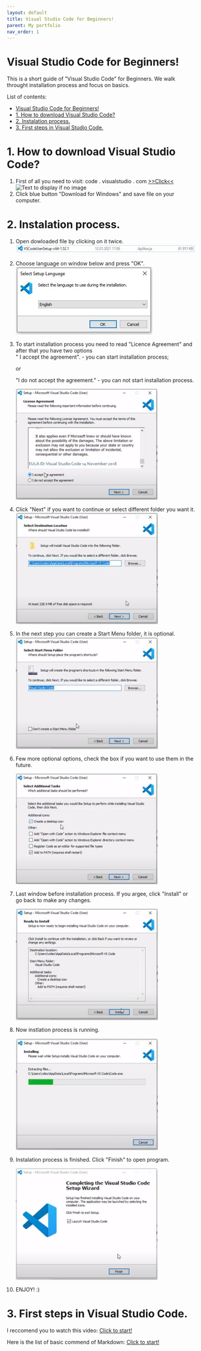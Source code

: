```yaml
---
layout: default
title: Visual Studio Code for Beginners!
parent: My portfolio
nav_order: 1
---
```


# Visual Studio Code for Beginners!

This is a short guide of "Visual Studio Code" for Beginners. We walk throught installation process and focus on basics.

List of contents:

- [Visual Studio Code for Beginners!](#visual-studio-code-for-beginners)
- [1. How to download Visual Studio Code?](#1-how-to-download-visual-studio-code)
- [2. Instalation process.](#2-instalation-process)
- [3. First steps in Visual Studio Code.](#3-first-steps-in-visual-studio-code)




# 1. How to download Visual Studio Code?

1. First of all you need to visit: code . visualstudio . com [>>Click<<](https://code.visualstudio.com/) 
     ![Text to display if no image](/assets/im)
2. Click blue button "Download for Windows" and save file on your computer.
# 2. Instalation process.
1. Open dowloaded file by clicking on it twice.
     ![Text to display if no image](/assets/images/2.VSC-install.jpg)
2. Choose language on window below and press "OK".
   ![Text to display if no image](/assets/images/3.VSC-install.jpg)
3. To start installation process you need to read "Licence Agreement" and after that you have two options  
   " I accept the agreement".  - you can start installation process;

   or

   "I do not accept the agreement." -  you can not start installation process.

    ![Text to display if no image](/assets/images/4.VSC-install.jpg)
4. Click "Next" if you want to continue or select different folder you want it.
     ![Text to display if no image](/assets/images/5.VSC-install.jpg)
5. In the next step you can create a Start Menu folder, it is optional.
     ![Text to display if no image](/assets/images/6.VSC-install.jpg)
6. Few more optional options, check the box if you want to use them in the future.
   
     ![Text to display if no image](/assets/images/7.VSC-install.jpg)
7. Last window before installation process. If you argee, click "Install" or go back to make any changes.
   
     ![Text to display if no image](/assets/images/8.VSC-install.jpg)
8. Now instlation process is running.
    
    ![Text to display if no image](/assets/images/9.VSC-install.jpg)
9.  Instalation process is finished. Click "Finish" to open program.


    ![Text to display if no image](/assets/images/10.VSC-install.jpg)

10. ENJOY! :)

# 3. First steps in Visual Studio Code.
 
 I reccomend you to watch this video: [Click to start!](https://www.youtube.com/watch?v=S320N3sxinE&ab_channel=VisualStudioCode)

Here is the list of basic commend of Markdown: [Click to start!](https://www.markdownguide.org/basic-syntax/)